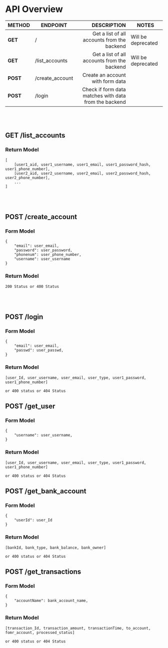 # API Overview
| METHOD | ENDPOINT | DESCRIPTION | NOTES
| --- | --- | --: |--- |
| **GET** |  / | Get a list of all accounts from the backend | Will be deprecated |
| **GET** |  /list_accounts | Get a list of all accounts from the backend | Will be deprecated |
| **POST** |  /create_account | Create an account with form data | |
| **POST** |  /login | Check if form data matches with data from the backend | |

<br>
<br>

## GET /list_accounts
### Return Model
```
[
    [user1_aid, user1_username, user1_email, user1_password_hash, user1_phone_number],
    [user2_aid, user2_username, user2_email, user2_password_hash, user2_phone_number],
    ...
]
```

<br>
<br>

## POST /create_account
### Form Model
```
{
    "email": user_email,
    "password": user_password,
    "phonenum": user_phone_number,
    "username": user_username
}
```
### Return Model
```
200 Status or 400 Status
```
<br>
<br>

## POST /login
### Form Model
```
{
    "email": user_email,
    "passwd": user_passwd,
}
```
### Return Model
```
[user_Id, user_username, user_email, user_type, user1_password, user1_phone_number]

or 400 status or 404 Status
```
## POST /get_user
### Form Model
```
{
    "username": user_username,
}
```
### Return Model
```
[user_Id, user_username, user_email, user_type, user1_password, user1_phone_number]

or 400 status or 404 Status
```
## POST /get_bank_account
### Form Model
```
{
    "userId": user_Id 
}
```
### Return Model
```
[bankId, bank_type, bank_balance, bank_owner]

or 400 status or 404 Status
```
## POST /get_transactions
### Form Model
```
{
    "accountName": bank_account_name,
}
```
### Return Model
```
[transaction_Id, transaction_amount, transactionTime, to_account, fomr_account, processed_status]

or 400 status or 404 Status
```
